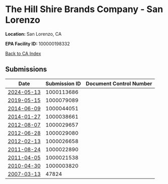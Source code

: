 # The Hill Shire Brands Company - San Lorenzo 

**Location:** San Lorenzo, CA

**EPA Facility ID:** 100000198332

[Back to CA Index](../../index.md)

## Submissions

| Date | Submission ID | Document Control Number |
|------|--------------|-------------------------|
| [2024-05-13](submissions/1000113686.md) | 1000113686 |  |
| [2019-05-15](submissions/1000079089.md) | 1000079089 |  |
| [2014-06-09](submissions/1000044051.md) | 1000044051 |  |
| [2014-01-27](submissions/1000038661.md) | 1000038661 |  |
| [2012-08-07](submissions/1000029657.md) | 1000029657 |  |
| [2012-06-28](submissions/1000029080.md) | 1000029080 |  |
| [2012-02-13](submissions/1000026658.md) | 1000026658 |  |
| [2011-08-24](submissions/1000022890.md) | 1000022890 |  |
| [2011-04-05](submissions/1000021538.md) | 1000021538 |  |
| [2010-04-30](submissions/1000003820.md) | 1000003820 |  |
| [2007-03-13](submissions/47824.md) | 47824 |  |
